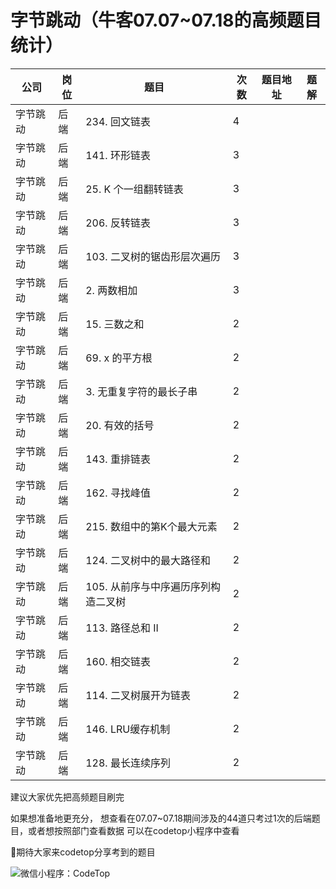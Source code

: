 # 字节跳动（牛客07.07~07.18的高频题目统计）

| 公司   | 岗位 | 题目                    | 次数 |题目地址|题解|
|------|----|-----------------------|----|-----------------------------|-----------------------------|
| 字节跳动 | 后端 | 234\. 回文链表            | 4  |[](https://leetcode-cn.com/problems/palindrome-linked-list/)| [](https://leetcode-cn.com/problems/palindrome-linked-list/solution/hui-wen-lian-biao-by-leetcode-solution/)|
| 字节跳动 | 后端 | 141\. 环形链表            | 3  |[](https://leetcode-cn.com/problems/linked-list-cycle/)| [](https://leetcode-cn.com/problems/linked-list-cycle/solution/huan-xing-lian-biao-by-leetcode-solution/)|
| 字节跳动 | 后端 | 25\. K 个一组翻转链表        | 3  |[](https://leetcode-cn.com/problems/reverse-nodes-in-k-group/)| [](https://leetcode-cn.com/problems/reverse-nodes-in-k-group/solution/k-ge-yi-zu-fan-zhuan-lian-biao-by-leetcode-solutio/)|
| 字节跳动 | 后端 | 206\. 反转链表            | 3  |[](https://leetcode-cn.com/problems/reverse-linked-list/)| [](https://txxs.github.io/record/leetcode/daimasuixiang/problems/0206.%E7%BF%BB%E8%BD%AC%E9%93%BE%E8%A1%A8.html#%E5%85%B6%E4%BB%96%E8%AF%AD%E8%A8%80%E7%89%88%E6%9C%AC)|
| 字节跳动 | 后端 | 103\. 二叉树的锯齿形层次遍历     | 3  |[](https://leetcode-cn.com/problems/binary-tree-zigzag-level-order-traversal/)|[](https://leetcode-cn.com/problems/binary-tree-zigzag-level-order-traversal/solution/er-cha-shu-de-ju-chi-xing-ceng-xu-bian-l-qsun/) |
| 字节跳动 | 后端 | 2\. 两数相加              | 3  |[](https://leetcode-cn.com/problems/add-two-numbers/)|[](https://txxs.github.io/record/leetcode/algorithmsmore/%E5%87%A0%E9%81%93%E5%B8%B8%E8%A7%81%E7%9A%84%E9%93%BE%E8%A1%A8%E7%AE%97%E6%B3%95%E9%A2%98.html#solution) |
| 字节跳动 | 后端 | 15\. 三数之和             | 2  |[](https://leetcode-cn.com/problems/3sum/)|[](https://txxs.github.io/record/leetcode/daimasuixiang/problems/0015.%E4%B8%89%E6%95%B0%E4%B9%8B%E5%92%8C.html#%E5%85%B6%E4%BB%96%E8%AF%AD%E8%A8%80%E7%89%88%E6%9C%AC) |
| 字节跳动 | 后端 | 69\. x 的平方根           | 2  |[](https://leetcode-cn.com/problems/sqrtx/)|[](https://leetcode-cn.com/problems/sqrtx/solution/x-de-ping-fang-gen-by-leetcode-solution/) |
| 字节跳动 | 后端 | 3\. 无重复字符的最长子串        | 2  |[](https://leetcode-cn.com/problems/longest-substring-without-repeating-characters/)|[](https://leetcode-cn.com/problems/longest-substring-without-repeating-characters/solution/) |
| 字节跳动 | 后端 | 20\. 有效的括号            | 2  |[](https://leetcode-cn.com/problems/valid-parentheses/)| [](https://programmercarl.com/0020.%E6%9C%89%E6%95%88%E7%9A%84%E6%8B%AC%E5%8F%B7.html#%E8%BF%9B%E5%85%A5%E6%AD%A3%E9%A2%98)|
| 字节跳动 | 后端 | 143\. 重排链表            | 2  |[](https://leetcode-cn.com/problems/reorder-list/)| |
| 字节跳动 | 后端 | 162\. 寻找峰值            | 2  |[](https://leetcode-cn.com/problems/find-peak-element/)| |
| 字节跳动 | 后端 | 215\. 数组中的第K个最大元素     | 2  |[](https://leetcode-cn.com/problems/kth-largest-element-in-an-array/)| |
| 字节跳动 | 后端 | 124\. 二叉树中的最大路径和      | 2  |[](https://leetcode-cn.com/problems/binary-tree-maximum-path-sum/)| |
| 字节跳动 | 后端 | 105\. 从前序与中序遍历序列构造二叉树 | 2  |[](https://leetcode-cn.com/problems/construct-binary-tree-from-preorder-and-inorder-traversal/)| |
| 字节跳动 | 后端 | 113\. 路径总和 II         | 2  |[](https://leetcode-cn.com/problems/path-sum-ii/)| |
| 字节跳动 | 后端 | 160\. 相交链表            | 2  |[](https://leetcode-cn.com/problems/intersection-of-two-linked-lists/)|[](https://programmercarl.com/%E9%9D%A2%E8%AF%95%E9%A2%9802.07.%E9%93%BE%E8%A1%A8%E7%9B%B8%E4%BA%A4.html) |
| 字节跳动 | 后端 | 114\. 二叉树展开为链表        | 2  |[](https://leetcode-cn.com/problems/flatten-binary-tree-to-linked-list/)| |
| 字节跳动 | 后端 | 146\. LRU缓存机制         | 2  |[](https://leetcode-cn.com/problems/lru-cache/)| |
| 字节跳动 | 后端 | 128\. 最长连续序列          | 2  |[](https://leetcode-cn.com/problems/longest-consecutive-sequence/)| |

建议大家优先把高频题目刷完

如果想准备地更充分，
想查看在07.07~07.18期间涉及的44道只考过1次的后端题目，或者想按照部门查看数据
可以在codetop小程序中查看

:heartbeat:期待大家来codetop分享考到的题目

![微信小程序：CodeTop](https://note.youdao.com/yws/public/resource/a9216f577fb9d322425561dfea9188bc/xmlnote/04CF90C97EE8448CA24A68F195D53218/10762)